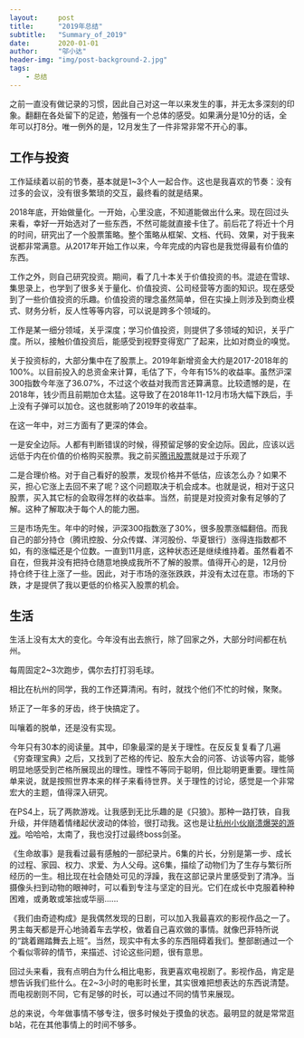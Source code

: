 ```yaml
---
layout:     post
title:      "2019年总结"
subtitle:   "Summary_of_2019"
date:       2020-01-01
author:     "邬小达"
header-img: "img/post-background-2.jpg"
tags:
    - 总结
---
```


之前一直没有做记录的习惯，因此自己对这一年以来发生的事，并无太多深刻的印象。翻翻在各处留下的足迹，勉强有一个总体的感受。如果满分是10分的话，全年可以打8分。唯一例外的是，12月发生了一件非常非常不开心的事。

## 工作与投资

工作延续着以前的节奏，基本就是1~3个人一起合作。这也是我喜欢的节奏：没有过多的会议，没有很多繁琐的交互，最终看的就是结果。

2018年底，开始做量化。一开始，心里没底，不知道能做出什么来。现在回过头来看，幸好一开始选对了一些东西，不然可能就直接卡住了。前后花了将近十个月的时间，研究出了一个股票策略。整个策略从框架、文档、代码、效果，对于我来说都非常满意。从2017年开始工作以来，今年完成的内容也是我觉得最有价值的东西。

工作之外，则自己研究投资。期间，看了几十本关于价值投资的书。混迹在雪球、集思录上，也学到了很多关于量化、价值投资、公司经营等方面的知识。现在感受到了一些价值投资的乐趣。价值投资的理念虽然简单，但在实操上则涉及到商业模式、财务分析，反人性等等内容，可以说是跨多个领域的。

工作是某一细分领域，关乎深度；学习价值投资，则提供了多领域的知识，关乎广度。所以，接触价值投资后，能感受到视野变得宽广了起来，比如对商业的嗅觉。

关于投资标的，大部分集中在了股票上。2019年新增资金大约是2017-2018年的100%。以目前投入的总资金来计算，毛估了下，今年有15%的收益率。虽然沪深300指数今年涨了36.07%，不过这个收益对我而言还算满意。比较遗憾的是，在2018年，钱少而且前期加仓太猛。这导致了在2018年11-12月市场大幅下跌后，手上没有子弹可以加仓。这也就影响了2019年的收益率。

在这一年中，对三方面有了更深的体会。

一是安全边际。人都有判断错误的时候，得预留足够的安全边际。因此，应该以远远低于内在价值的价格购买股票。我之前买[腾讯股票](https://wuxiaoda.netlify.com/post/stepped_pit_of_buy_tencent_stock/)就是过于乐观了

二是合理价格。对于自己看好的股票，发现价格并不低估，应该怎么办？如果不买，担心它涨上去回不来了呢？这个问题取决于机会成本。也就是说，相对于这只股票，买入其它标的会取得怎样的收益率。当然，前提是对投资对象有足够的了解。这种了解取决于每个人的能力圈。

三是市场先生。年中的时候，沪深300指数涨了30%，很多股票涨幅翻倍。而我自己的部分持仓（腾讯控股、分众传媒、洋河股份、华夏银行）涨得连指数都不如，有的涨幅还是个位数。一直到11月底，这种状态还是继续维持着。虽然看着不自在，但我并没有把持仓随意地换成我所不了解的股票。值得开心的是，12月份持仓终于往上涨了一些。因此，对于市场的涨张跌跌，并没有太过在意。市场的下跌，才是提供了我以更低的价格买入股票的机会。

## 生活

生活上没有太大的变化。今年没有出去旅行，除了回家之外，大部分时间都在杭州。

每周固定2~3次跑步，偶尔去打打羽毛球。

相比在杭州的同学，我的工作还算清闲。有时，就找个他们不忙的时候，聚聚。

矫正了一年多的牙齿，终于快搞定了。

叫嚷着的脱单，还是没有实现。

今年只有30本的阅读量。其中，印象最深的是关于理性。在反反复复看了几遍《穷查理宝典》之后，又找到了芒格的传记、股东大会的问答、访谈等内容，能够明显地感受到芒格所展现出的理性。理性不等同于聪明，但比聪明更重要。理性简单来说，就是按照世界本来的样子来看待世界。关于理性的讨论，感觉是一个非常宏大的主题，值得深入研究。

在PS4上，玩了两款游戏。让我感到无比乐趣的是《只狼》。那种一路打铁，自我升级，并伴随着情绪起伏波动的体验，很打动我。这也是让[杭州小伙崩溃爆哭的游戏](https://www.zhihu.com/question/318640918/answer/640317617)。哈哈哈，太南了，我也没打过最终boss剑圣。

《生命故事》是我看过最有感触的一部纪录片。6集的片长，分别是第一步、成长的过程、家园、权力、求爱、为人父母。这6集，描绘了动物们为了生存与繁衍所经历的一生。相比现在社会随处可见的浮躁，我在这部记录片里感受到了清净。当摄像头扫到动物的眼神时，可以看到专注与坚定的目光。它们在成长中克服着种种困难，或勇敢或笨拙或华丽......

《我们由奇迹构成》是我偶然发现的日剧，可以加入我最喜欢的影视作品之一了。男主每天都是开心地骑着车去学校，做着自己喜欢做的事情。就像巴菲特所说的“跳着踢踏舞去上班”。当然，现实中有太多的东西阻碍着我们。整部剧通过一个个看似零碎的情节，来描述、讨论这些问题，很有意思。

回过头来看，我有点明白为什么相比电影，我更喜欢电视剧了。影视作品，肯定是想告诉我们些什么。在2~3小时的电影时长里，其实很难把想表达的东西说清楚。而电视剧则不同，它有足够的时长，可以通过不同的情节来展现。

总的来说，今年做事情不够专注，很多时候处于摸鱼的状态。最明显的就是常常逛b站，花在其他事情上的时间不够多。
